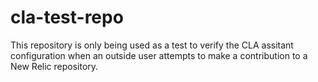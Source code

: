 # cla-test-repo

This repository is only being used as a test to verify the CLA assitant configuration when an outside user attempts to make a contribution to a New Relic repository.
